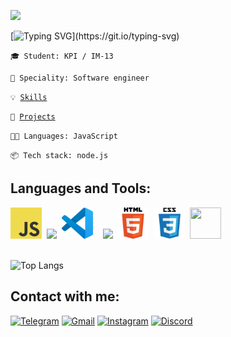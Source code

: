 ![](https://komarev.com/ghpvc/?username=your-github-yarikkot04&color=orange)

[![Typing SVG](https://readme-typing-svg.herokuapp.com/?lines=Hello,+I'm+Yaroslav+Kotenko+😺;A+student+on+FICE,+KPI;Software+engineer;)](https://git.io/typing-svg)

<code>🎓 Student: KPI / IM-13</code>

<code>👷 Speciality: Software engineer </code><br>

<code>💡 [Skills](SKILLS.md)</code>

<code>🧻 [Projects](PROJECTS.md)</code>

<code>🧑‍💻 Languages: JavaScript </code>

<code>📦 Tech stack: node.js</code>


## Languages and Tools:
<div>
  <img width=50px src="https://raw.githubusercontent.com/github/explore/80688e429a7d4ef2fca1e82350fe8e3517d3494d/topics/javascript/javascript.png">&nbsp;
  <img width=50px src="https://seeklogo.com/images/N/nodejs-logo-FBE122E377-seeklogo.com.png">&nbsp;
  <img width=50px src="https://raw.githubusercontent.com/github/explore/80688e429a7d4ef2fca1e82350fe8e3517d3494d/topics/visual-studio-code/visual-studio-code.png">&nbsp;&nbsp;&nbsp;
  <img width=50px src="https://cdn-icons-png.flaticon.com/512/518/518713.png">&nbsp;
  <img width=50px src="https://raw.githubusercontent.com/github/explore/80688e429a7d4ef2fca1e82350fe8e3517d3494d/topics/html/html.png">&nbsp;
  <img width=50px src="https://raw.githubusercontent.com/github/explore/80688e429a7d4ef2fca1e82350fe8e3517d3494d/topics/css/css.png">&nbsp;
  <img width=50px height=50px src="https://user-images.githubusercontent.com/90250023/222965314-9d1b6a60-f0f2-46fe-a6de-f6cb5ed4f518.png">&nbsp;
</div>
<br>

![Top Langs](https://github-readme-stats.vercel.app/api/top-langs/?username=yarikkot04&theme=tokyonight)

## Contact with me:

[![Telegram](https://img.shields.io/badge/-Telegram-090909?style=for-the-badge&logo=telegram&logoColor=27A0D9)](https://telegram.me/ttommy7)
[![Gmail](https://img.shields.io/badge/-Gmail-090909?style=for-the-badge&logo=Gmail&logoColor=FF0000)](mailto:yarikkotenkoim13@gmail.com)
[![Instagram](https://img.shields.io/badge/-Instagram-090909?style=for-the-badge&logo=instagram&logoColor=B4068E)](https://www.instagram.com/yarikk_kott)
[![Discord](https://img.shields.io/badge/-Discord-090909?style=for-the-badge&logo=Discord&logoColor=000080)](https://discordapp.com/users/613775810809298945/)
